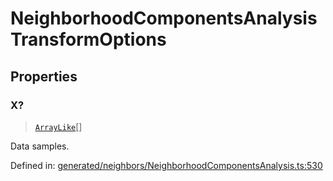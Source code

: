# NeighborhoodComponentsAnalysisTransformOptions

## Properties

### X?

> [`ArrayLike`](../types/ArrayLike.md)[]

Data samples.

Defined in:  [generated/neighbors/NeighborhoodComponentsAnalysis.ts:530](https://github.com/transitive-bullshit/scikit-learn-ts/blob/122b3c0/packages/sklearn/src/generated/neighbors/NeighborhoodComponentsAnalysis.ts#L530)
